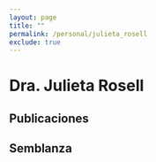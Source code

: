 ```yaml
---
layout: page
title: ""
permalink: /personal/julieta_rosell
exclude: true
---
```


# Dra. Julieta Rosell

## Publicaciones

## Semblanza
